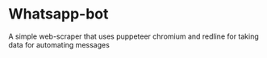 # Whatsapp-bot
A simple web-scraper that uses puppeteer chromium and redline for taking data for automating messages 